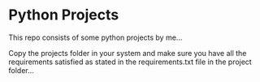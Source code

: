 # Python Projects
This repo consists of some python projects by me...

Copy the projects folder in your system and make sure you have all the requirements satisfied as stated in the requirements.txt file in the project folder...